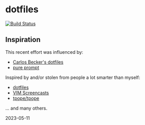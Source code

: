 # dotfiles

 [![Build Status](https://travis-ci.org/mnarrell/dotfiles.svg?branch=master)](https://travis-ci.org/mnarrell/dotfiles)

## Inspiration

This recent effort was influenced by:

- [Carlos Becker's dotfiles](https://github.com/caarlos0/dotfiles)
- [pure prompt](https://github.com/sindresorhus/pure)

Inspired by and/or stolen from people a lot smarter than myself:

- [dotfiles](https://github.com/wincent/wincent)
- [VIM Screencasts](https://www.youtube.com/playlist?list=PLwJS-G75vM7kFO-yUkyNphxSIdbi_1NKX)
- [tpope/tpope](https://github.com/tpope/tpope)

... and many others.

2023-05-11
